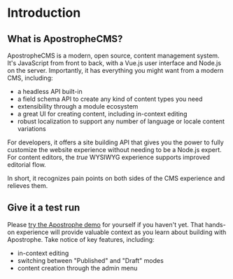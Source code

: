 # Introduction

## What is ApostropheCMS?

ApostropheCMS is a modern, open source, content management system. It's JavaScript from front to back, with a Vue.js user interface and Node.js on the server. Importantly, it has everything you might want from a modern CMS, including:

- a headless API built-in
- a field schema API to create any kind of content types you need
- extensibility through a module ecosystem
- a great UI for creating content, including in-context editing
- robust localization to support any number of language or locale content variations

For developers, it offers a site building API that gives you the power to fully customize the website experience without needing to be a Node.js expert. For content editors, the _true_ WYSIWYG experience supports improved editorial flow.

In short, it recognizes pain points on both sides of the CMS experience and relieves them.

## Give it a test run

Please [try the Apostrophe demo](http://demo.apostrophecms.com/) for yourself if you haven't yet. That hands-on experience will provide valuable context as you learn about building with Apostrophe. Take notice of key features, including:

- in-context editing
- switching between "Published" and "Draft" modes
- content creation through the admin menu
